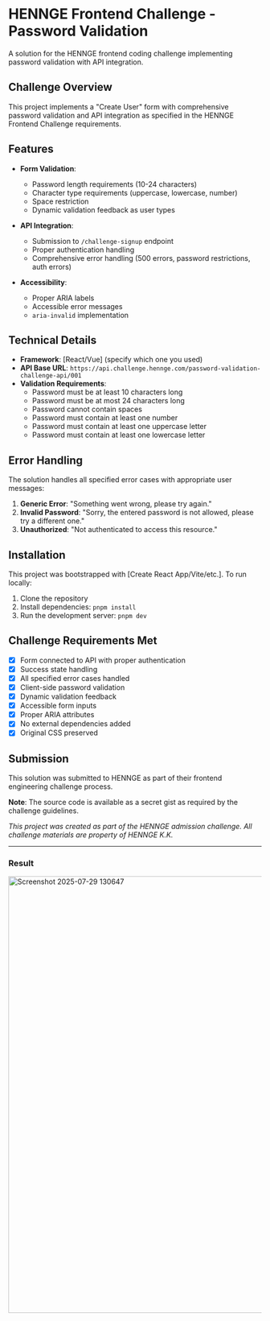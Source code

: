  # HENNGE Frontend Challenge - Password Validation

A solution for the HENNGE frontend coding challenge implementing password validation with API integration.

## Challenge Overview

This project implements a "Create User" form with comprehensive password validation and API integration as specified in the HENNGE Frontend Challenge requirements.

## Features

- **Form Validation**:
  - Password length requirements (10-24 characters)
  - Character type requirements (uppercase, lowercase, number)
  - Space restriction
  - Dynamic validation feedback as user types

- **API Integration**:
  - Submission to `/challenge-signup` endpoint
  - Proper authentication handling
  - Comprehensive error handling (500 errors, password restrictions, auth errors)

- **Accessibility**:
  - Proper ARIA labels
  - Accessible error messages
  - `aria-invalid` implementation

## Technical Details

- **Framework**: [React/Vue] (specify which one you used)
- **API Base URL**: `https://api.challenge.hennge.com/password-validation-challenge-api/001`
- **Validation Requirements**:
  - Password must be at least 10 characters long
  - Password must be at most 24 characters long
  - Password cannot contain spaces
  - Password must contain at least one number
  - Password must contain at least one uppercase letter
  - Password must contain at least one lowercase letter

## Error Handling

The solution handles all specified error cases with appropriate user messages:

1. **Generic Error**: "Something went wrong, please try again."
2. **Invalid Password**: "Sorry, the entered password is not allowed, please try a different one."
3. **Unauthorized**: "Not authenticated to access this resource."

## Installation

This project was bootstrapped with [Create React App/Vite/etc.]. To run locally:

1. Clone the repository
2. Install dependencies: `pnpm install`
3. Run the development server: `pnpm dev`

## Challenge Requirements Met

- [x] Form connected to API with proper authentication
- [x] Success state handling
- [x] All specified error cases handled
- [x] Client-side password validation
- [x] Dynamic validation feedback
- [x] Accessible form inputs
- [x] Proper ARIA attributes
- [x] No external dependencies added
- [x] Original CSS preserved

## Submission

This solution was submitted to HENNGE as part of their frontend engineering challenge process.

**Note**: The source code is available as a secret gist as required by the challenge guidelines.

*This project was created as part of the HENNGE admission challenge. All challenge materials are property of HENNGE K.K.*

---
### Result
<img width="1919" height="868" alt="Screenshot 2025-07-29 130647" src="https://github.com/user-attachments/assets/09d95681-3457-40cb-a3e0-5d5c54d3eb58" />



